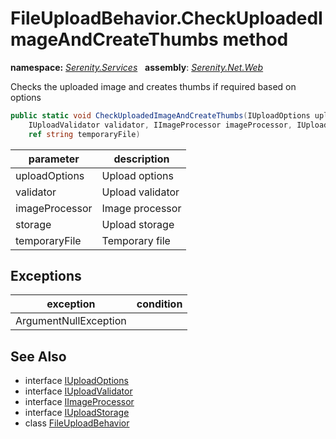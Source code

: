# FileUploadBehavior.CheckUploadedImageAndCreateThumbs method
**namespace:** *[Serenity.Services](../../README.md#serenity.services-namespace)*   **assembly**: *[Serenity.Net.Web](../../README.md)*

Checks the uploaded image and creates thumbs if required based on options

```csharp
public static void CheckUploadedImageAndCreateThumbs(IUploadOptions uploadOptions, 
    IUploadValidator validator, IImageProcessor imageProcessor, IUploadStorage storage, 
    ref string temporaryFile)
```

| parameter | description |
| --- | --- |
| uploadOptions | Upload options |
| validator | Upload validator |
| imageProcessor | Image processor |
| storage | Upload storage |
| temporaryFile | Temporary file |

## Exceptions

| exception | condition |
| --- | --- |
| ArgumentNullException |  |

## See Also

* interface [IUploadOptions](../Serenity.Net.Core/../../Serenity.ComponentModel/IUploadOptions.md)
* interface [IUploadValidator](../Serenity.Net.Services/../../Serenity.Web/IUploadValidator.md)
* interface [IImageProcessor](../Serenity.Net.Services/../../Serenity.Web/IImageProcessor.md)
* interface [IUploadStorage](../Serenity.Net.Services/../../Serenity.Web/IUploadStorage.md)
* class [FileUploadBehavior](../FileUploadBehavior.md)